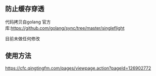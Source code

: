 ## 防止缓存穿透
代码拷贝自golang 官方库:https://github.com/golang/sync/tree/master/singleflight

目前未做任何修改

## 使用方法
https://cfc.qingtingfm.com/pages/viewpage.action?pageId=126902772

